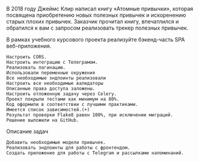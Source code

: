 В 2018 году Джеймс Клир написал книгу «Атомные привычки», которая посвящена приобретению новых полезных привычек и искоренению старых плохих привычек. Заказчик прочитал книгу, впечатлился и обратился к вам с запросом реализовать трекер полезных привычек.

В рамках учебного курсового проекта реализуйте бэкенд-часть SPA веб-приложения.

    Настроить CORS.
    Настроить интеграцию с Телеграмом.
    Реализовать пагинацию.
    Использовали переменные окружения
    Все необходимые эндпоинты реализовали
    Настроить все необходимые валидаторы
    Описанные права доступа заложены.
    Настроить отложенную задачу через Celery.
    Проект покрыли тестами как минимум на 80%.
    Код оформили в соответствии с лучшими практиками.
    Имеется список зависимостей.(+)
    Результат проверки Flake8 равен 100%, при исключении миграций.
    Решение выложили на GitHub.

Описание задач

    Добавить необходимые модели привычек.
    Реализовать эндпоинты для работы с фронтендом.
    Создать приложение для работы с Telegram и рассылками напоминаний.
